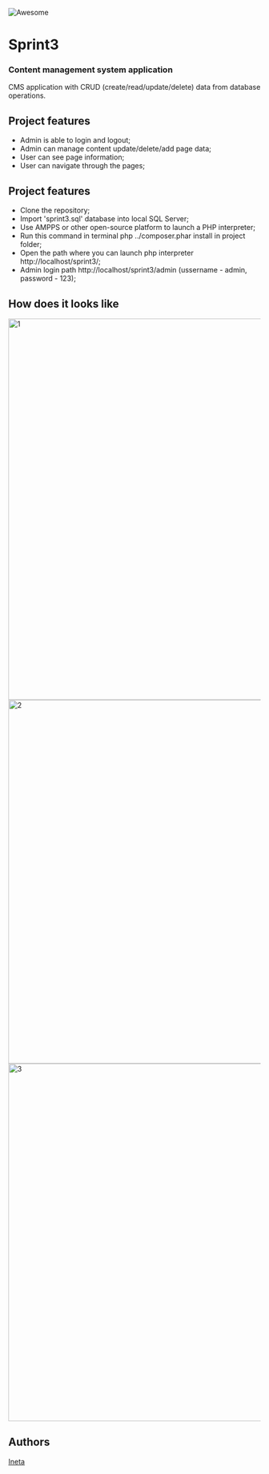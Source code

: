 ![Awesome](https://cdn.rawgit.com/sindresorhus/awesome/d7305f38d29fed78fa85652e3a63e154dd8e8829/media/badge.svg)

# Sprint3
### Content management system application

CMS application with CRUD (create/read/update/delete) data from database operations.

## Project features
- Admin is able to login and logout;
- Admin can manage content update/delete/add page data;
- User can see page information;
- User can navigate through the pages;

## Project features
- Clone the repository;
- Import 'sprint3.sql' database into local SQL Server; 
- Use AMPPS or other open-source platform to launch a PHP interpreter;
- Run this command in terminal php ../composer.phar install in project folder;
- Open the path where you can launch php interpreter http://localhost/sprint3/;
- Admin login path http://localhost/sprint3/admin  (ussername - admin, password - 123);

## How does it looks like

<img width="761" alt="1" src="https://user-images.githubusercontent.com/74532995/114086845-d385ce00-98bb-11eb-9842-8483f67afc79.png">

<img width="726" alt="2" src="https://user-images.githubusercontent.com/74532995/114087077-16e03c80-98bc-11eb-9484-4d5d4a3582b8.png">

<img width="714" alt="3" src="https://user-images.githubusercontent.com/74532995/114087110-22336800-98bc-11eb-9239-7493c8139d87.png">

## Authors
[Ineta](https://github.com/InetaVei)
